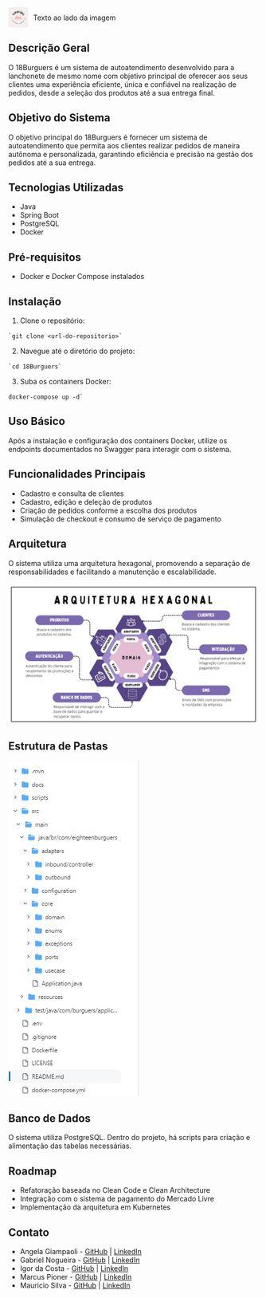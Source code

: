 <div style="display: flex; align-items: center;">
  <img src="./docs/logo.png" alt="Descrição da imagem" width="40" height="40" style="margin-right: 10px;">
  <span>Texto ao lado da imagem</span>
</div>


## Descrição Geral

O 18Burguers é um sistema de autoatendimento desenvolvido para a lanchonete de mesmo nome com objetivo principal de oferecer aos seus clientes  uma experiência eficiente, única e confiável na realização de pedidos, desde a seleção dos produtos até a sua entrega final.

## Objetivo do Sistema

O objetivo principal do 18Burguers é fornecer um sistema de autoatendimento que permita aos clientes realizar pedidos de maneira autônoma e personalizada, garantindo eficiência e precisão na gestão dos pedidos até a sua entrega.

## Tecnologias Utilizadas

-   Java
-   Spring Boot
-   PostgreSQL
-   Docker

## Pré-requisitos

-   Docker e Docker Compose instalados

## Instalação

1.  Clone o repositório:
   ```shell   
  `git clone <url-do-repositorio>` 
 ```
2.  Navegue até o diretório do projeto:
    
  ```shell    
`cd 18Burguers` 
  ```
    
3.  Suba os containers Docker:
    
  ```shell  
  docker-compose up -d` 
  ```
    
## Uso Básico

Após a instalação e configuração dos containers Docker, utilize os endpoints documentados no Swagger para interagir com o sistema.

## Funcionalidades Principais

-   Cadastro e consulta de clientes
-   Cadastro, edição e deleção de produtos
-   Criação de pedidos conforme a escolha dos produtos
-   Simulação de checkout e consumo de serviço de pagamento

## Arquitetura

O sistema utiliza uma arquitetura hexagonal, promovendo a separação de responsabilidades e facilitando a manutenção e escalabilidade.

<img src="./docs/arqHexagonal.jpg">


## Estrutura de Pastas

<img src="./docs/pastas.jpg">


## Banco de Dados

O sistema utiliza PostgreSQL. Dentro do projeto, há scripts para criação e alimentação das tabelas necessárias.



## Roadmap

-   Refatoração baseada no Clean Code e Clean Architecture
-   Integração com o sistema de pagamento do Mercado Livre
-   Implementação da arquitetura em Kubernetes

## Contato

-   Angela Giampaoli - [GitHub](https://github.com/angelazgiampaoli) | [LinkedIn](https://www.linkedin.com/in/angelazoldangiampaoli/)
-   Gabriel Nogueira - [GitHub](https://github.com/gabrielmvnog) | [LinkedIn](https://www.linkedin.com/in/gabrielmvnogueira/)
-   Igor da Costa - [GitHub](https://github.com/igorpk10) | [LinkedIn](https://www.linkedin.com/in/igao/)
-   Marcus Pioner - [GitHub](https://github.com/marcuspionerfiap) | [LinkedIn](https://www.linkedin.com/in/marcus-pioner-923237113/)
-   Mauricio Silva - [GitHub](https://github.com/mauriciolimas) | [LinkedIn](https://www.linkedin.com/in/mauricio-lima-silva-546041141/)
